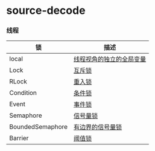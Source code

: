 # source-decode

### 线程
|锁|描述|
|---|---|
|local|[线程视角的独立的全局变量](./Threading.md#local)|
|Lock|[互斥锁](./Threading.md#Local)|
|RLock|[重入锁](./Threading.md#RLocal)|
|Condition|[条件锁](./Threading.md#Condition)|
|Event|[事件锁](./Threading.md#Event)|
|Semaphore|[信号量锁](./Threading.md#Semaphore)|
|BoundedSemaphore|[有边界的信号量锁](./Threading.md#BoundedSemaphore)|
|Barrier|[阈值锁](./Threading.md#Barrier)|
